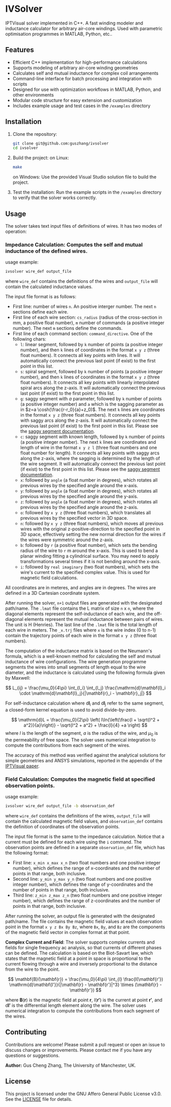 # IVSolver
IPTVisual solver implemented in C++. A fast winding modeler and inductance calculator for arbitrary air-core windings. Used with parametric optimisation programmes in MATLAB, Python, etc..

## Features

- Efficient C++ implementation for high-performance calculations
- Supports modeling of arbitrary air-core winding geometries
- Calculates self and mutual inductance for complex coil arrangements
- Command-line interface for batch processing and integration with scripts
- Designed for use with optimization workflows in MATLAB, Python, and other environments
- Modular code structure for easy extension and customization
- Includes example usage and test cases in the `/examples` directory

## Installation
1. Clone the repository:
   ```bash
   git clone git@github.com:guszhang/ivsolver
   cd ivsolver
   ```

2. Build the project:
   on Linux:
   ```bash
   make
   ```

   on Windows:
   Use the provided Visual Studio solution file to build the project.

3. Test the installation:
   Run the example scripts in the `/examples` directory to verify that the solver works correctly.

## Usage
The solver takes text input files of definitions of wires. It has two modes of operation:

### **Impedance Calculation**: Computes the self and mutual inductance of the defined wires.

usage example:
   ```bash
   ivsolver wire_def output_file
   ```

   where `wire_def` contains the definitions of the wires and `output_file` will contain the calculated inductance values.

   The input file format is as follows:
   - First line: number of wires `n`. An positive interger number. The next `n` sections define each wire.
   - First line of each wire section: `cs_radius` (radius of the cross-section in mm, a positive float number), `m` number of commands (a positive integer number). The next `m` sections define the commands.
   - First line of each command section: `command_directive`. One of the following chars:
      - `l`: linear segment, followed by `k` number of points (a positive integer number), and then `k` lines of coordinates in the format `x y z` (three float numbers). It connects all key points with lines. It will automatically connect the previous last point (if exist) to the first point in this list.
      - `s`: spiral segment, followed by `k` number of points (a positive integer number), and then `k` lines of coordinates in the format `x y z` (three float numbers). It connects all key points with linearly interpolated spiral arcs along the z-axis. It will automatically connect the previous last point (if exist) to the first point in this list. 
      - `g`: saggy segment with $a$ parameter, followed by `k` number of points (a positive integer number) and `a` which is the sagging parameter as in $z=a \cosh(\frac{r-r_0}{a}+z_0)$. The next `k` lines are coordinates in the format `x y z` (three float numbers). It connects all key points with saggy arcs along the z-axis. It will automatically connect the previous last point (if exist) to the first point in this list. Please see the [saggy segment documentation]().
      - `c`: saggy segment with known length, followed by `k` number of points (a positive integer number). The next `k` lines are coordinates and length of wire in the format `x y z l` (three float numbers and one float number for length). It connects all key points with saggy arcs along the z-axis, where the sagging is determined by the length of the wire segment. It will automatically connect the previous last point (if exist) to the first point in this list. Please see the [saggy segment documentation](./docs/catenary_lines.md).
      - `x`: followed by `angle` (a float number in degrees), which rotates all previous wires by the specified angle around the x-axis. 
      - `y`: followed by `angle` (a float number in degrees), which rotates all previous wires by the specified angle around the y-axis.
      - `z`: followed by `angle` (a float number in degrees), which rotates all previous wires by the specified angle around the z-axis.
      - `o`: followed by `x y z` (three float numbers), which translates all previous wires by the specified vector in 3D space.
      - `n`: followed by `x y z` (three float numbers), which moves all previous wires with the original z-positive-direction to the specified point in 3D space, effectively setting the new normal direction for the wires if the wires were symmetric around the z-axis.
      - `b`: followed by `r` (a positive float number), which sets the bending radius of the wire to `r` m around the x-axis. This is used to bend a planar winding fitting a cylindrical surface. You may need to apply transformations several times if it is not bending around the x-axis.
      - `i`: followed by `real imaginary` (two float numbers), which sets the wire's current to the specified complex value. This is used for magnetic field calculations.
  
   All coordinates are in meteres, and angles are in degrees. The wires are defined in a 3D Cartesian coordinate system.
   
   After running the solver, `n+1` output files are generated with the designated path/name. The `.lmat` file contains the L matrix of size `n` x `n`, where the diagonal elements represent the self-inductance of each wire, and the off-diagonal elements represent the mutual inductance between pairs of wires. The unit is $\mathrm{H}$ (Henries). The last line of the `.lmat` file is the total length of each wire in meters. The `_x.trj` files where `x` is the wire index (0 to n-1) contain the trajectory points of each wire in the format `x y z` (three float numbers).

   The computation of the inductance matrix is based on the Neumann's formula, which is a well-known method for calculating the self and mutual inductance of wire configurations. The wire generation programme segments the wires into small segments of length equal to the wire diameter, and the inductance is calculated using the following formula given by Maxwell:
   
   $$
   L_{ij} = \frac{\mu_0}{4\pi} \int_{l_i} \int_{l_j} \frac{\mathrm{d}\mathbf{l}_i \cdot \mathrm{d}\mathbf{l}_j}{|\mathbf{r}_i - \mathbf{r}_j|}
   $$
   
   For self-inductance calculation where $\mathrm{d}\mathbf{l}_i$ and $\mathrm{d}\mathbf{l}_j$ refer to the same segment, a closed-form kernel equation is used to avoid divide-by-zero.
   
   $$
   \mathrm{d}L = \frac{\mu_0}{2\pi} \left( l\ln{\left(\frac{l + \sqrt{l^2 + a^2}}{a}\right)}  - \sqrt{l^2 + a^2} + \frac{l}{4} +a  \right)
   $$
   where $l$ is the length of the segment, $a$ is the radius of the wire, and $\mu_0$ is the permeability of free space. The solver uses numerical integration to compute the contributions from each segment of the wires.

   The accuracy of this method was verified against the analytical solutions for simple geometries and ANSYS simulations, reported in the appendix of the [IPTVisual paper](https://doi.org/10.3390/wevj13040063).

### **Field Calculation**: Computes the magnetic field at specified observation points.
   usage example:
   ```bash
   ivsolver wire_def output_file -b observation_def
   ```

   where `wire_def` contains the definitions of the wires, `output_file` will contain the calculated magnetic field values, and `observation_def` contains the definition of coordinates of the observation points.

   The input file format is the same to the impedance calculation. Notice that a current must be defined for each wire using the `i` command. The observation points are defined in a separate `observation_def` file, which has the following format:
   - First line: `x_min x_max x_n` (two float numbers and one positive integer number), which defines the range of x-coordinates and the number of points in that range, both inclusive.
   - Second line: `y_min y_max y_n` (two float numbers and one positive integer number), which defines the range of y-coordinates and the number of points in that range, both inclusive.
   - Third line: `z_min z_max z_n` (two float numbers and one positive integer number), which defines the range of z-coordinates and the number of points in that range, both inclusive.
  
   After running the solver, an output file is generated with the designated path/name. The file contains the magnetic field values at each observation point in the format `x y z Bx By Bz`, where `Bx`, `By`, and `Bz` are the components of the magnetic field vector in complex format at that point.

   **Complex Current and Field**: The solver supports complex currents and fields for single frequency ac analysis, so that currents of different phases can be defined. The calculation is based on the Biot-Savart law, which states that the magnetic field at a point in space is proportional to the current flowing through a wire and inversely proportional to the distance from the wire to the point.
   
   $$
   \mathbf{B}(\mathbf{r}) = \frac{\mu_0}{4\pi} \int_{l} \frac{I(\mathbf{r'}) \mathrm{d}\mathbf{l'}}{|\mathbf{r} - \mathbf{r'}|^3} \times (\mathbf{r} - \mathbf{r'})
   $$
   
   where $\mathbf{B}(\mathbf{r})$ is the magnetic field at point $\mathbf{r}$, $I(\mathbf{r'})$ is the current at point $\mathbf{r'}$, and $\mathrm{d}\mathbf{l'}$ is the differential length element along the wire. The solver uses numerical integration to compute the contributions from each segment of the wires.

## Contributing
Contributions are welcome! Please submit a pull request or open an issue to discuss changes or improvements. Please contact me if you have any questions or suggestions.

**Author:** Gus Cheng Zhang, The University of Manchester, UK.

## License
This project is licensed under the GNU Affero General Public License v3.0. See the [LICENSE](LICENSE) file for details.


